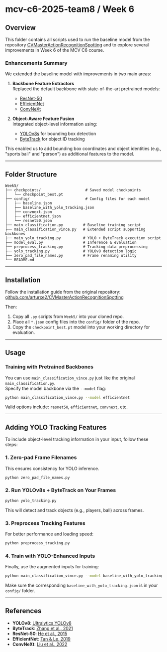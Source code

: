 # mcv-c6-2025-team8 / Week 6

## Overview

This folder contains all scripts used to run the baseline model from the repository [CVMasterActionRecognitionSpotting](https://github.com/arturxe2/CVMasterActionRecognitionSpotting) and to explore several improvements in Week 6 of the MCV C6 course.

### Enhancements Summary

We extended the baseline model with improvements in two main areas:

1. **Backbone Feature Extractors**  
   Replaced the default backbone with state-of-the-art pretrained models:
   - [ResNet-50](https://arxiv.org/abs/1512.03385)  
   - [EfficientNet](https://arxiv.org/abs/1905.11946)  
   - [ConvNeXt](https://arxiv.org/abs/2201.03545)

2. **Object-Aware Feature Fusion**  
   Integrated object-level information using:
   - [YOLOv8s](https://github.com/ultralytics/ultralytics) for bounding box detection  
   - [ByteTrack](https://github.com/ifzhang/ByteTrack) for object ID tracking

This enabled us to add bounding box coordinates and object identities (e.g., "sports ball" and "person") as additional features to the model.

---

## Folder Structure

```
Week5/
├── checkpoints/                    # Saved model checkpoints
│   └── checkpoint_best.pt
├── config/                         # Config files for each model
│   ├── baseline.json
│   ├── baseline_with_yolo_tracking.json
│   ├── convnext.json
│   ├── efficientnet.json
│   └── resnet50.json
├── main_classification.py         # Baseline training script
├── main_classification_vince.py   # Extended script supporting backbones
├── main_yolo_tracking.py          # YOLO + ByteTrack execution script
├── model_eval.py                  # Inference & evaluation
├── preprocess_tracking.py         # Tracking data preprocessing
├── yolo_tracking.py               # YOLOv8 detection logic
├── zero_pad_file_names.py         # Frame renaming utility
└── README.md
```

---

## Installation

Follow the installation guide from the original repository:  
[github.com/arturxe2/CVMasterActionRecognitionSpotting](https://github.com/arturxe2/CVMasterActionRecognitionSpotting)

Then:

1. Copy all `.py` scripts from `Week5/` into your cloned repo.
2. Place all `*.json` config files into the `config/` folder of the repo.
3. Copy the `checkpoint_best.pt` model into your working directory for evaluation.

---

## Usage

### Training with Pretrained Backbones

You can use `main_classification_vince.py` just like the original `main_classification.py`.  
Specify the model backbone via the `--model` flag:

```bash
python main_classification_vince.py --model efficientnet
```

Valid options include: `resnet50`, `efficientnet`, `convnext`, etc.

---

## Adding YOLO Tracking Features

To include object-level tracking information in your input, follow these steps:

### 1. Zero-pad Frame Filenames
This ensures consistency for YOLO inference.

```bash
python zero_pad_file_names.py
```

### 2. Run YOLOv8s + ByteTrack on Your Frames

```bash
python yolo_tracking.py
```

This will detect and track objects (e.g., players, ball) across frames.

### 3. Preprocess Tracking Features

For better performance and loading speed:

```bash
python preprocess_tracking.py
```

### 4. Train with YOLO-Enhanced Inputs

Finally, use the augmented inputs for training:

```bash
python main_classification_vince.py --model baseline_with_yolo_tracking
```

Make sure the corresponding `baseline_with_yolo_tracking.json` is in your `config/` folder.

---

## References

- **YOLOv8**: [Ultralytics YOLOv8](https://github.com/ultralytics/ultralytics)  
- **ByteTrack**: [Zhang et al., 2021](https://github.com/ifzhang/ByteTrack)  
- **ResNet-50**: [He et al., 2015](https://arxiv.org/abs/1512.03385)  
- **EfficientNet**: [Tan & Le, 2019](https://arxiv.org/abs/1905.11946)  
- **ConvNeXt**: [Liu et al., 2022](https://arxiv.org/abs/2201.03545)